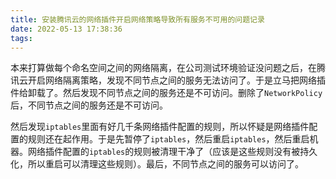 ```yaml
---
title: 安装腾讯云的网络插件开启网络策略导致所有服务不可用的问题记录
date: 2022-05-13 17:38:36
tags:
---
```


本来打算做每个命名空间之间的网络隔离，在公司测试环境验证没问题之后，在腾讯云开启网络隔离策略，发现不同节点之间的服务无法访问了。于是立马把网络插件给卸载了。然后发现不同节点之间的服务还是不可访问。删除了`NetworkPolicy`后，不同节点之间的服务还是不可访问。

然后发现`iptables`里面有好几千条网络插件配置的规则，所以怀疑是网络插件配置的规则还在起作用。于是先暂停了`iptables`，然后重启`iptables`，然后重启机器。网络插件配置的`iptables`的规则被清理干净了（应该是这些规则没有被持久化，所以重启可以清理这些规则）。最后，不同节点之间的服务可以访问了。
